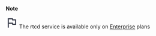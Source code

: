 <!-- This file is included in other pages, not meant to be viewed directly -->

<div class="mm-badge mm-badge--note">

**Note**

![plans-img](../_static/images/badges/flag_icon.svg) The rtcd service is available only on [Enterprise](https://mattermost.com/pricing/) plans

</div>
